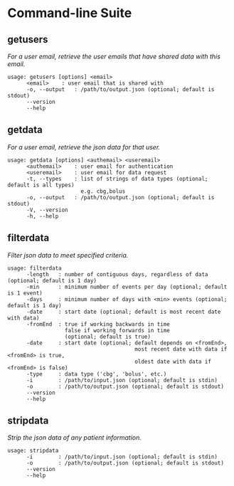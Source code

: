 Command-line Suite
=================

getusers
--------
*For a user email, retrieve the user emails that have shared data with this email.*
```
usage: getusers [options] <email>
	  <email>    : user email that is shared with
	  -o, --output   : /path/to/output.json (optional; default is stdout)
	  --version
	  --help
```

getdata
-------
*For a user email, retrieve the json data for that user.*
```
usage: getdata [options] <authemail> <useremail>
	  <authemail>    : user email for authentication
	  <useremail>    : user email for data request
	  -t, --types    : list of strings of data types (optional; default is all types)
	  				   e.g. cbg,bolus
	  -o, --output   : /path/to/output.json (optional; default is stdout)
	  -V, --version
	  -h, --help
```

filterdata
----------------
*Filter json data to meet specified criteria.*
```
usage: filterdata
	  -length   : number of contiguous days, regardless of data (optional; default is 1 day)
	  -min	    : minimum number of events per day (optional; default is 1 event)
	  -days     : minimum number of days with <min> events (optional; default is 1 day)
	  -date     : start date (optional; default is most recent date with data)
	  -fromEnd  : true if working backwards in time
	  	          false if working forwards in time
			      (optional; default is true)
	  -date     : start date (optional; default depends on <fromEnd>,
	  	      	    	 	            most recent date with data if <fromEnd> is true,
						                oldest date with data if <fromEnd> is false)
	  -type     : data type ('cbg', 'bolus', etc.)
	  -i        : /path/to/input.json (optional; default is stdin)
	  -o        : /path/to/output.json (optional; default is stdout)
	  --version
	  --help
```

stripdata
---------
*Strip the json data of any patient information.*
```
usage: stripdata
	  -i        : /path/to/input.json (optional; default is stdin)
	  -o        : /path/to/output.json (optional; default is stdout)
	  --version
	  --help
```